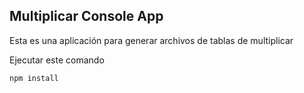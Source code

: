 ## Multiplicar Console App

Esta es una aplicación para generar  archivos de tablas  de multiplicar 

Ejecutar este comando 

```
npm install
```